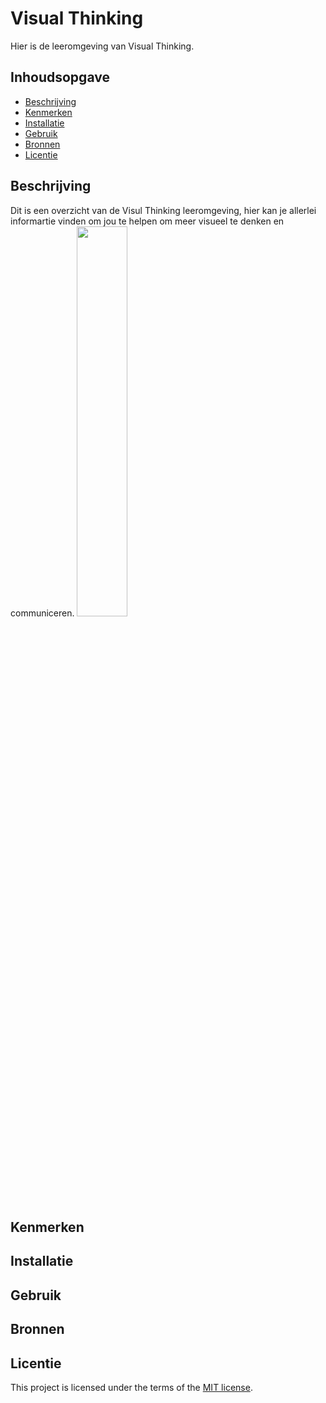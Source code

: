 # Visual Thinking
Hier is de leeromgeving van Visual Thinking.

## Inhoudsopgave

  * [Beschrijving](#beschrijving)
  * [Kenmerken](#kenmerken)
  * [Installatie](#installatie)
  * [Gebruik](#gebruik)
  * [Bronnen](#bronnen)
  * [Licentie](#licentie)

## Beschrijving
Dit is een overzicht van de Visul Thinking leeromgeving, hier kan je allerlei informartie vinden om jou te helpen om meer visueel te denken en communiceren.
<img src= "https://user-images.githubusercontent.com/112855854/225871220-c2bd888c-1a22-4a93-9e66-e8f78af1fef4.png" width=40% height=40%>
<!-- Voeg een link toe naar Github Pages 🌐-->

## Kenmerken
<!-- Bij Kenmerken staat welke technieken zijn gebruikt en hoe. Wat is de HTML structuur? Wat zijn de belangrijkste dingen in CSS? Wat is er met Javascript gedaan en hoe? Misschien heb je een framwork of library gebruikt? -->

## Installatie

## Gebruik

## Bronnen

## Licentie

This project is licensed under the terms of the [MIT license](./LICENSE).
